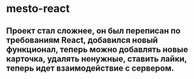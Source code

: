 # mesto-react

## Проект стал сложнее, он был переписан по требованиям React, добавился новый функционал, теперь можно добавлять новые карточка, удалять ненужные, ставить лайки, теперь идет взаимодействие с сервером.
